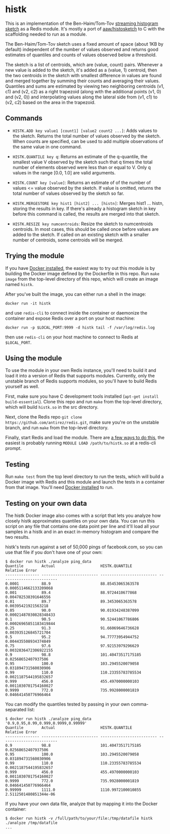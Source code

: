 histk
=====

This is an implementation of the Ben-Haim/Tom-Tov
[streaming histogram sketch](http://www.jmlr.org/papers/volume11/ben-haim10a/ben-haim10a.pdf)
as a Redis module. It's mostly a port of [aaw/histosketch](https://github.com/aaw/histosketch)
to C with the scaffolding needed to run as a module.

The Ben-Haim/Tom-Tov sketch uses a fixed amount of space (about 1KB by default) independent
of the number of values observed and returns good estimates of quantiles and counts
of values observed below a threshold.

The sketch is a list of centroids, which are (value, count) pairs.
Whenever a new value is added to the sketch, it's added as
a (value, 1) centroid, then the two centroids in the sketch with smallest difference in values
are found and merged together by summing their counts and averaging their values. Quantiles and
sums are estimated by viewing two neighboring
centroids (v1, c1) and (v2, c2) as a right trapezoid (along with the additional points
(v1, 0) and (v2, 0)) and interpolating values along the lateral side from (v1, c1) to (v2, c2)
based on the area in the trapezoid.

Commands
--------

*  `HISTK.ADD key value1 [count1] [value2 count2 ...]`:
   Adds values to the sketch. Returns the total number of values observed by the
   sketch. When counts are specified, can be used to add multiple observations of
   the same value in one command.

*  `HISTK.QUANTILE key q`:
   Returns an estimate of the q-quantile, the smallest value V observed by the sketch
   such that q times the total number of elements observed were less than or equal to V.
   Only q values in the range [0.0, 1.0] are valid arguments.

* `HISTK.COUNT key [value]`:
   Returns an estimate of of the number of values <= value observed by the sketch.
   If value is omitted, returns the total number of values observed by the sketch so far.

* `HISTK.MERGESTORE key hist1 [hist2] ... [histn]`:
   Merges hist1 ... histn, storing the results in key. If there's already a histogram
   sketch in key before this command is called, the results are merged into that
   sketch.

* `HISTK.RESIZE key numcentroids`:
   Resize the sketch to numcentroids centroids. In most cases, this should be
   called once before values are added to the sketch. If called on an existing
   sketch with a smaller number of centroids, some centroids will be merged.

Trying the module
-----------------

If you have [Docker installed](https://docs.docker.com/engine/installation/), the
easiest way to try out this module is by building the Docker image defined by the
Dockerfile in this repo. Run `make image` from the top-level directory of
this repo, which will create an image named `histk`.

After you've built the image, you can either run a shell in the image:

```docker run -it histk```

and use `redis-cli` to connect inside the container or daemonize the container and
expose Redis over a port on your host machine:

```docker run -p $LOCAL_PORT:9999 -d histk tail -f /var/log/redis.log```

then use `redis-cli` on your host machine to connect to Redis at `$LOCAL_PORT`.

Using the module
----------------

To use the module in your own Redis instance, you'll need to build it and load it into
a version of Redis that supports modules. Currently, only the unstable branch of Redis
supports modules, so you'll have to build Redis yourself as well.

First, make sure you have C development tools installed (`apt-get install build-essential`).
Clone this repo and run `make` from the top-level directory, which will build `histk.so` in
the src directory.

Next, clone the Redis repo `git clone https://github.com/antirez/redis.git`, make sure
you're on the unstable branch, and run `make` from the top-level directory.

Finally, start Redis and load the module. There are
[a few ways to do this](https://github.com/antirez/redis/blob/unstable/src/modules/INTRO.md#loading-modules),
the easiest is probably running `MODULE LOAD /path/to/histk.so` at a redis-cli prompt.

Testing
-------

Run `make test` from the top level directory to run the tests, which will build
a Docker image with Redis and this module and launch the tests in a container from that
image. You'll need [Docker installed](https://docs.docker.com/engine/installation/) to
run.

Testing on your own data
------------------------

The histk Docker image also comes with a script that lets you analyze how closely histk
approximates quantiles on your own data. You can run this script on any file that
contains one data point per line and it'll load all your samples in a histk and in an
exact in-memory histogram and compare the two results.

histk's tests run against a set of 50,000 pings of facebook.com, so you can use that
file if you don't have one of your own:

```
$ docker run histk ./analyze ping_data
Quantile        Actual                    HISTK.QUANTILE            Relative Error
--------------- ------------------------- ------------------------- -------------------------
0.0001          88.9                      88.85453065363578         0.0005114662133209068
0.001           89.4                      88.9724410677868          0.004782538391646556
0.01            89.7                      89.3453065363578          0.00395421921563218
0.05            90.0                      90.01934248387099         0.00021487030828348433
0.1             90.5                      90.52441067786806         0.00026965851183419844
0.25            91.3                      91.66069646736628         0.003935126845721704
0.5             95.2                      94.77773954944752         0.004435508934374849
0.75            97.6                      97.92153979296629         0.0032836472306922155
0.9             98.8                      101.40473517175185        0.02568652407937506
0.95            100.0                     103.2945520079058         0.031894731560030906
0.99            110.0                     110.23355783785534        0.0021187544195832657
0.999           456.0                     455.4970000000103         0.0011030701754160027
0.9999          772.0                     735.9928000001819         0.046641450776966464
```

You can modify the quantiles tested by passing in your own comma-separated list:

```
$ docker run histk ./analyze ping_data '0.9,0.95,0.99,0.999,0.9999,0.99999'
Quantile        Actual                    HISTK.QUANTILE            Relative Error
--------------- ------------------------- ------------------------- -------------------------
0.9             98.8                      101.40473517175185        0.02568652407937506
0.95            100.0                     103.2945520079058         0.031894731560030906
0.99            110.0                     110.23355783785534        0.0021187544195832657
0.999           456.0                     455.4970000000103         0.0011030701754160027
0.9999          772.0                     735.9928000001819         0.046641450776966464
0.99999         1111.0                    1110.9972100010855        2.5112501480851344e-06
```

If you have your own data file, analyze that by mapping it into the Docker container:

```
$ docker run histk -v /full/path/to/your/file:/tmp/datafile histk ./analyze /tmp/datafile
...
```